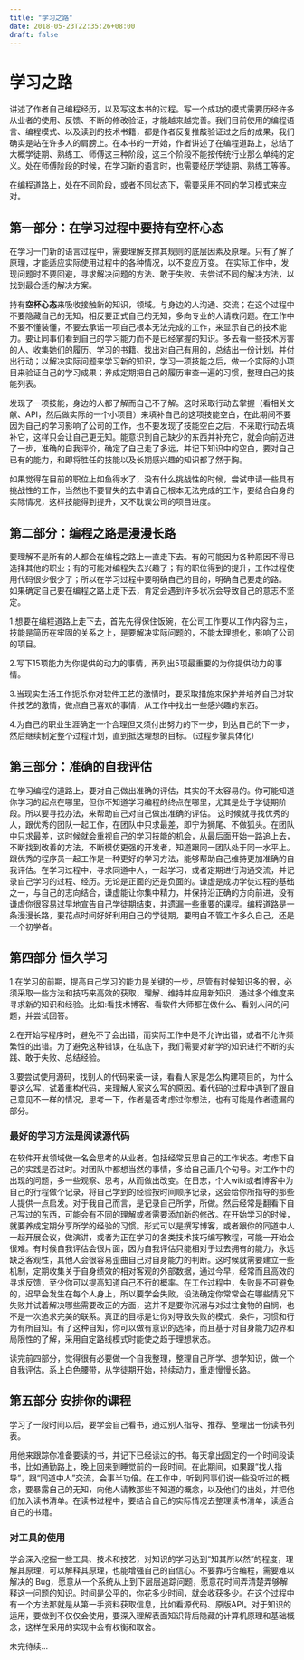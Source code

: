 ```yaml
---
title: "学习之路"
date: 2018-05-23T22:35:26+08:00
draft: false
---
```

# 学习之路

讲述了作者自己编程经历，以及写这本书的过程。写一个成功的模式需要历经许多从业者的使用、反馈、不断的修改验证，才能越来越完善。我们目前使用的编程语言、编程模式、以及读到的技术书籍，都是作者反复推敲验证过之后的成果，我们确实是站在许多人的肩膀上。在本书的一开始，作者讲述了在编程道路上，总结了大概学徒期、熟练工、师傅这三种阶段，这三个阶段不能按传统行业那么单纯的定义。处在师傅阶段的时候，在学习新的语言时，也需要经历学徒期、熟练工等等。

在编程道路上，处在不同阶段，或者不同状态下，需要采用不同的学习模式来应对。

## 第一部分：在学习过程中要持有空杯心态

在学习一门新的语言过程中，需要理解支撑其规则的底层因素及原理。只有了解了原理，才能适应实际使用过程中的各种情况，以不变应万变。 在实际工作中，发现问题时不要回避，寻求解决问题的方法、敢于失败、去尝试不同的解决方法，以找到最合适的解决方案。

持有**空杯心态**来吸收接触新的知识，领域。与身边的人沟通、交流；在这个过程中不要隐藏自己的无知，相反要正式自己的无知，多向专业的人请教问题。在工作中不要不懂装懂，不要去承诺一项自己根本无法完成的工作，来显示自己的技术能力。要让同事们看到自己的学习能力而不是已经掌握的知识。多去看一些技术厉害的人、收集她们的履历、学习的书籍、找出对自己有用的，总结出一份计划，并付出行动；以解决实际问题来学习新的知识，学习一项技能之后，做一个实际的小项目来验证自己的学习成果；养成定期把自己的履历审查一遍的习惯，整理自己的技能列表。

发现了一项技能，身边的人都了解而自己不了解。这时采取行动去掌握（看相关文献、API，然后做实际的一个小项目）来填补自己的这项技能空白，在此期间不要因为自己的学习影响了公司的工作，也不要发现了技能空白之后，不采取行动去填补它，这样只会让自己更无知。能意识到自己缺少的东西并补充它，就会向前迈进了一步，准确的自我评价，确定了自己走了多远，并记下知识中的空白，要对自己已有的能力，和即将胜任的技能以及长期感兴趣的知识都了然于胸。

如果觉得在目前的职位上如鱼得水了，没有什么挑战性的时候，尝试申请一些具有挑战性的工作，当然也不要冒失的去申请自己根本无法完成的工作，要结合自身的实际情况，这样技能得到提升，又不耽误公司的项目进度。

## 第二部分：编程之路是漫漫长路

要理解不是所有的人都会在编程之路上一直走下去。有的可能因为各种原因不得已选择其他的职业；有的可能对编程失去兴趣了；有的职位得到的提升，工作过程使用代码很少很少了；所以在学习过程中要明确自己的目的，明确自己要走的路。
如果确定自己要在编程之路上走下去，肯定会遇到许多状况会导致自己的意志不坚定。

1.想要在编程道路上走下去，首先先得保住饭碗，在公司工作要以工作内容为主，技能是简历在牢固的关系之上，是要解决实际问题的，不能太理想化，影响了公司的项目。

2.写下15项能力为你提供的动力的事情，再列出5项最重要的为你提供动力的事情。

3.当现实生活工作扼杀你对软件工艺的激情时，要采取措施来保护并培养自己对软件技艺的激情，做点自己喜欢的事情，从工作中找出一些感兴趣的东西。

4.为自己的职业生涯确定一个合理但又须付出努力的下一步，到达自己的下一步，然后继续制定整个过程计划，直到抵达理想的目标。（过程步骤具体化）

## 第三部分：准确的自我评估

在学习编程的道路上，要对自己做出准确的评估，其实的不太容易的。你可能知道你学习的起点在哪里，但你不知道学习编程的终点在哪里，尤其是处于学徒期阶段。所以要寻找办法，来帮助自己对自己做出准确的评估。
这时候就寻找优秀的人，跟优秀的团队一起工作，在团队中只求最差，即宁为狮尾、不做狐头。在团队中只求最差，这时候就会重视自己的学习技能的机会，从最后面开始一路追上去，不断找到改善的方法，不断模仿更强的开发者，知道跟同一团队处于同一水平上。跟优秀的程序员一起工作是一种更好的学习方法，能够帮助自己维持更加准确的自我评估。在学习过程中，寻求同道中人，一起学习，或者定期进行沟通交流，并记录自己学习的过程、经历。无论是正面的还是负面的。谦虚是成功学徒过程的基础之一，与自己的志向结合，谦虚能让你集中精力，并保持沿正确的方向前进，没有谦虚你很容易过早地宣告自己学徒期结束，并遗漏一些重要的课程。编程道路是一条漫漫长路，要花点时间好好利用自己的学徒期，要明白不管工作多久自己，还是一个初学者。

## 第四部分 恒久学习

1.在学习的前期，提高自己学习的能力是关键的一步，尽管有时候知识多的很，必须采取一些方法和技巧来高效的获取，理解、维持并应用新知识，通过多个维度来寻求新的知识和经验。比如:看技术博客、看软件大师都在做什么、看别人问的问题，并尝试回答。

2.在开始写程序时，避免不了会出错，而实际工作中是不允许出错，或者不允许频繁性的出错。为了避免这种错误，在私底下，我们需要对新学的知识进行不断的实践、敢于失败、总结经验。

3.要尝试使用源码，找别人的代码来读一读，看看人家是怎么构建项目的，为什么要这么写，试着重构代码，来理解人家这么写的原因。看代码的过程中遇到了跟自己意见不一样的情况，思考一下，作者是否考虑过你想法，也有可能是作者遗漏的部分。

### 最好的学习方法是阅读源代码

在软件开发领域做一名会思考的从业者。包括经常反思自己的工作状态。考虑下自己的实践是否过时。对团队中都想当然的事情，多给自己画几个句号。对工作中的出现的问题，多一些观察、思考，从而做出改变。在日志，个人wiki或者博客中为自己的行程做个记录，将自己学到的经验按时间顺序记录，这会给你所指导的那些人提供一点启发。对于我自己而言，是记录自己所学，所做。然后经常是翻看下自己写过的东西，可能会有不同的理解或者需要添加新的修改。在开始学习的时候，就要养成定期分享所学的经验的习惯。形式可以是撰写博客，或者跟你的同道中人一起开展会议，做演讲，或者为正在学习的各类技术技巧编写教程，可能一开始会很难。有时候自我评估会很片面，因为自我评估只能相对于过去拥有的能力，永远缺乏客观性，其他人会很容易歪曲自己对自身能力的判断。这时候就需要建立一些机制，定期收集关于自身绩效的相对客观的外部数据，通过今早，经常而且高效的寻求反馈，至少你可以提高知道自己不行的概率。在工作过程中，失败是不可避免的，迟早会发生在每个人身上，所以要学会失败，设法确定你常常会在哪些情况下失败并试着解决哪些需要改正的方面，这并不是要你沉溺与对过往食物的自悯，也不是一次追求完美的联系。真正的目标是让你对导致失败的模式，条件，习惯和行为有所自知。有了这种自知，你可以做有意识的选择，而且基于对自身能力边界和局限性的了解，采用自定路线模式时能使之趋于理想状态。

读完前四部分，觉得很有必要做一个自我整理，整理自己所学、想学知识，做一个自我评估。系上白色腰带，从学徒期开始，持续动力，重走慢慢长路。

## 第五部分 安排你的课程

学习了一段时间以后，要学会自己看书，通过别人指导、推荐、整理出一份读书列表。

用他来跟踪你准备要读的书，并记下已经读过的书。每天拿出固定的一个时间段读书，比如通勤路上，晚上回来到睡觉前的一段时间。在此期间，如果跟“找人指导”，跟“同道中人”交流，会事半功倍。在工作中，听到同事们说一些没听过的概念，要暴露自己的无知，向他人请教那些不知道的概念，以及他们的出处，并把他们加入读书清单。在读书过程中，要结合自己的实际情况去整理读书清单，读适合自己的书籍。

### 对工具的使用

学会深入挖掘一些工具、技术和技艺，对知识的学习达到“知其所以然”的程度，理解其原理，可以解释其原理，也能增强自己的自信心。不要靠巧合编程，需要难以解决的 Bug，愿意从一个系统从上到下层层追踪问题，愿意花时间弄清楚弄够解释这一问题的知识。时间是公平的，你花多少时间，就会收获多少。在这个过程中有一个方法那就是从第一手资料获取信息，比如看源代码、原版API。对于知识的运用，要做到不仅仅会使用，要深入理解表面知识背后隐藏的计算机原理和基础概念，这样在采用的实现中会有权衡和取舍。

未完待续...
